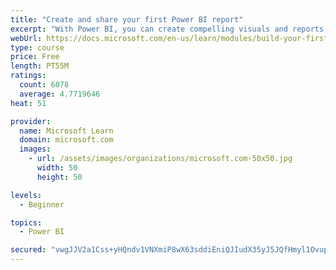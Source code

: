 ```yaml
---
title: "Create and share your first Power BI report"
excerpt: "With Power BI, you can create compelling visuals and reports. In this module, you learn how to use Power BI Desktop to connect to data, build visuals, and create a report that you can share with others in your organization. You then learn how to publish the report to the Power BI service, so that others can see your insights and benefit from your work."
webUrl: https://docs.microsoft.com/en-us/learn/modules/build-your-first-power-bi-report/
type: course
price: Free
length: PT55M
ratings:
  count: 6078
  average: 4.7719646
heat: 51

provider:
  name: Microsoft Learn
  domain: microsoft.com
  images:
    - url: /assets/images/organizations/microsoft.com-50x50.jpg
      width: 50
      height: 50

levels:
  - Beginner

topics:
  - Power BI

secured: "vwgJJV2a1Css+yHQndv1VNXmiP8wX63sddiEniQJIudX35yJ5JQfHmyl1OvupBjkiIh6Ub0uGrDzR6vQigU3RP0eGpzltUe12BFR0hkL9CsrSfsabY80swdg4Niz2D3tjgqNoZF40oHSC/i2ptgO90JcnaROaYsgKXgU7GJCwaj4DHFmt+7zx04YYnslvPS3NQcv2elVaw1MCEFLZzEPJcqHwkLGKtgtZW1iG6viEPgJDnvauQkN4StX2JwEjIQi9g29OVInyS5vZjmXgPPWJ3cLGDJVP6PyvTD8rTNPWpoIIfXXtAVhlBbZY4sOrgWvhf5D1yYXV9jqVCfWZ4/CpIeYTKL9EHl9UNWV53qot7zbfhHvV1Uicct/3820KZ4UObvv84iP89UIN7Mmyiv9MV9hryQb/lAia4ATa7q9Rbo=;pmh8Lwrtr2npnCJJ86ZKVg=="
---
```


